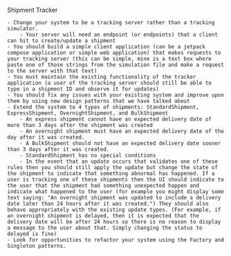 Shipment Tracker

    - Change your system to be a tracking server rather than a tracking simulator.
        - Your server will need an endpoint (or endpoints) that a client can hit to create/update a shipment
    - You should build a simple client application (can be a jetpack compose application or simple web application) that makes requests to your tracking server (this can be simple, mine is a text box where paste one of those strings from the simulation file and make a request to the server with that text)
    - You must maintain the existing functionality of the tracker application (a user of the tracking server should still be able to type in a shipment ID and observe it for updates)
    - You should fix any issues with your existing system and improve upon them by using new design patterns that we have talked about
    - Extend the system to 4 types of shipments: StandardShipment, ExpressShipment, OvernightShipment, and BulkShipment
        - An express shipment cannot have an expected delivery date of more than 3 days after the shipment was created
        - An overnight shipment must have an expected delivery date of the day after it was created.
        - A BulkShipment should not have an expected delivery date sooner than 3 days after it was created.
        - StandardShipment has no special conditions
        - In the event that an update occurs that validates one of these rules then you should still apply the update but change the state of the shipment to indicate that something abnormal has happened. If a user is tracking one of these shipments then the UI should indicate to the user that the shipment had something unexpected happen and indicate what happened to the user (for example you might display some text saying: "An overnight shipment was updated to include a delivery date later than 24 hours after it was created.") They should also behave appropriately with the existing update types. (For example, if an overnight shipment is delayed, then it is expected that the delivery date will be after 24 hours so there is no reason to display a message to the user about that. Simply changing the status to delayed is fine)
    - Look for opportunities to refactor your system using the Factory and Singleton patterns.
